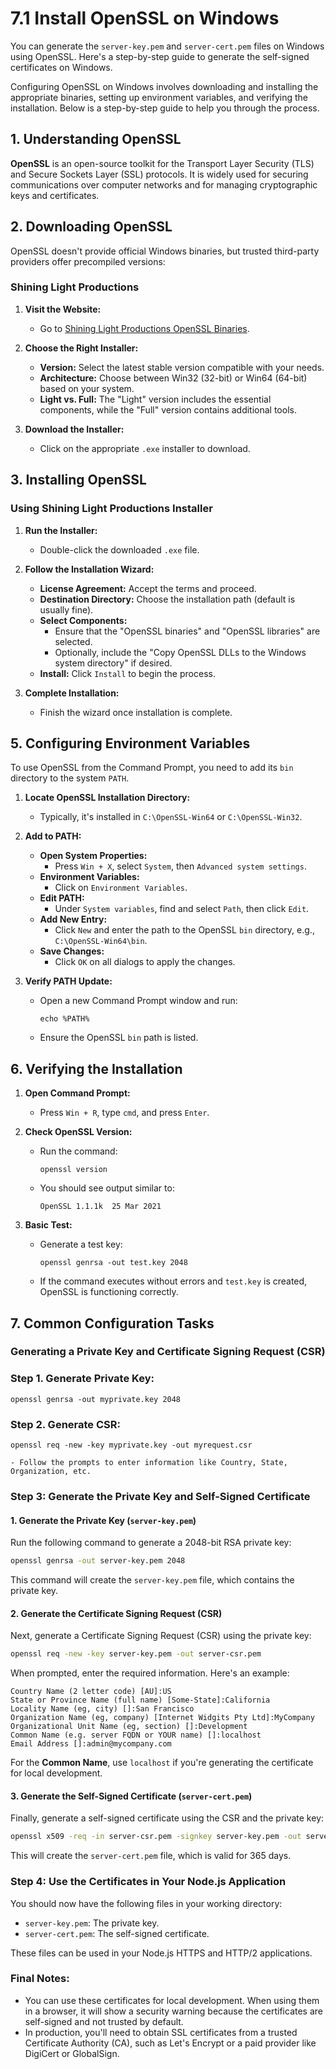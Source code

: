# 7.1 Install OpenSSL on Windows

You can generate the `server-key.pem` and `server-cert.pem` files on Windows using OpenSSL. Here's a step-by-step guide to generate the self-signed certificates on Windows.


Configuring OpenSSL on Windows involves downloading and installing the appropriate binaries, setting up environment variables, and verifying the installation. Below is a step-by-step guide to help you through the process.

## 1. **Understanding OpenSSL**

**OpenSSL** is an open-source toolkit for the Transport Layer Security (TLS) and Secure Sockets Layer (SSL) protocols. It is widely used for securing communications over computer networks and for managing cryptographic keys and certificates.

## 2. **Downloading OpenSSL**

OpenSSL doesn't provide official Windows binaries, but trusted third-party providers offer precompiled versions:

### **Shining Light Productions**

1. **Visit the Website:**
    - Go to [Shining Light Productions OpenSSL Binaries](https://slproweb.com/products/Win32OpenSSL.html).

2. **Choose the Right Installer:**
    - **Version:** Select the latest stable version compatible with your needs.
    - **Architecture:** Choose between Win32 (32-bit) or Win64 (64-bit) based on your system.
    - **Light vs. Full:** The "Light" version includes the essential components, while the "Full" version contains additional tools.

3. **Download the Installer:**
    - Click on the appropriate `.exe` installer to download.

## 3. **Installing OpenSSL**

### **Using Shining Light Productions Installer**

1. **Run the Installer:**
    - Double-click the downloaded `.exe` file.

2. **Follow the Installation Wizard:**
    - **License Agreement:** Accept the terms and proceed.
    - **Destination Directory:** Choose the installation path (default is usually fine).
    - **Select Components:**
        - Ensure that the "OpenSSL binaries" and "OpenSSL libraries" are selected.
        - Optionally, include the "Copy OpenSSL DLLs to the Windows system directory" if desired.
    - **Install:** Click `Install` to begin the process.

3. **Complete Installation:**
    - Finish the wizard once installation is complete.

## 5. **Configuring Environment Variables**

To use OpenSSL from the Command Prompt, you need to add its `bin` directory to the system `PATH`.

1. **Locate OpenSSL Installation Directory:**
    - Typically, it's installed in `C:\OpenSSL-Win64` or `C:\OpenSSL-Win32`.

2. **Add to PATH:**
    - **Open System Properties:**
        - Press `Win + X`, select `System`, then `Advanced system settings`.
    - **Environment Variables:**
        - Click on `Environment Variables`.
    - **Edit PATH:**
        - Under `System variables`, find and select `Path`, then click `Edit`.
    - **Add New Entry:**
        - Click `New` and enter the path to the OpenSSL `bin` directory, e.g., `C:\OpenSSL-Win64\bin`.
    - **Save Changes:**
        - Click `OK` on all dialogs to apply the changes.

3. **Verify PATH Update:**
    - Open a new Command Prompt window and run:
      ```shell
      echo %PATH%
      ```
    - Ensure the OpenSSL `bin` path is listed.

## 6. **Verifying the Installation**

1. **Open Command Prompt:**
    - Press `Win + R`, type `cmd`, and press `Enter`.

2. **Check OpenSSL Version:**
    - Run the command:
      ```shell
      openssl version
      ```
    - You should see output similar to:
      ```
      OpenSSL 1.1.1k  25 Mar 2021
      ```

3. **Basic Test:**
    - Generate a test key:
      ```shell
      openssl genrsa -out test.key 2048
      ```
    - If the command executes without errors and `test.key` is created, OpenSSL is functioning correctly.

## 7. **Common Configuration Tasks**

### **Generating a Private Key and Certificate Signing Request (CSR)**

### Step 1. Generate Private Key:
   ```shell
   openssl genrsa -out myprivate.key 2048
   ```

### Step 2. Generate CSR:
   ```shell
   openssl req -new -key myprivate.key -out myrequest.csr
   ```
    - Follow the prompts to enter information like Country, State, Organization, etc.


### Step 3: Generate the Private Key and Self-Signed Certificate

#### 1. Generate the Private Key (`server-key.pem`)

Run the following command to generate a 2048-bit RSA private key:

```bash
openssl genrsa -out server-key.pem 2048
```

This command will create the `server-key.pem` file, which contains the private key.

#### 2. Generate the Certificate Signing Request (CSR)

Next, generate a Certificate Signing Request (CSR) using the private key:

```bash
openssl req -new -key server-key.pem -out server-csr.pem
```

When prompted, enter the required information. Here's an example:

```
Country Name (2 letter code) [AU]:US
State or Province Name (full name) [Some-State]:California
Locality Name (eg, city) []:San Francisco
Organization Name (eg, company) [Internet Widgits Pty Ltd]:MyCompany
Organizational Unit Name (eg, section) []:Development
Common Name (e.g. server FQDN or YOUR name) []:localhost
Email Address []:admin@mycompany.com
```

For the **Common Name**, use `localhost` if you're generating the certificate for local development.

#### 3. Generate the Self-Signed Certificate (`server-cert.pem`)

Finally, generate a self-signed certificate using the CSR and the private key:

```bash
openssl x509 -req -in server-csr.pem -signkey server-key.pem -out server-cert.pem -days 365
```

This will create the `server-cert.pem` file, which is valid for 365 days.

### Step 4: Use the Certificates in Your Node.js Application

You should now have the following files in your working directory:
- `server-key.pem`: The private key.
- `server-cert.pem`: The self-signed certificate.

These files can be used in your Node.js HTTPS and HTTP/2 applications. 

### Final Notes:
- You can use these certificates for local development. When using them in a browser, it will show a security warning because the certificates are self-signed and not trusted by default.
- In production, you'll need to obtain SSL certificates from a trusted Certificate Authority (CA), such as Let's Encrypt or a paid provider like DigiCert or GlobalSign.
